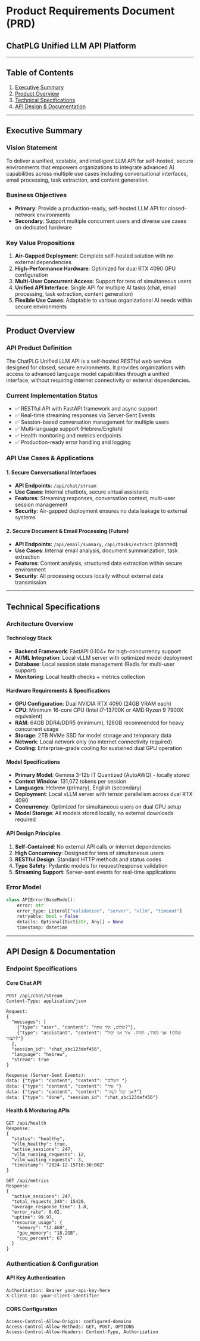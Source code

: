 # Product Requirements Document (PRD)
## ChatPLG Unified LLM API Platform

---

## Table of Contents

1. [Executive Summary](#executive-summary)
2. [Product Overview](#product-overview)
3. [Technical Specifications](#technical-specifications)
4. [API Design & Documentation](#api-design--documentation)


---

## Executive Summary

### Vision Statement
To deliver a unified, scalable, and intelligent LLM API for self-hosted, secure environments that empowers organizations to integrate advanced AI capabilities across multiple use cases including conversational interfaces, email processing, task extraction, and content generation.

### Business Objectives
- **Primary**: Provide a production-ready, self-hosted LLM API for closed-network environments
- **Secondary**: Support multiple concurrent users and diverse use cases on dedicated hardware

### Key Value Propositions
1. **Air-Gapped Deployment**: Complete self-hosted solution with no external dependencies
2. **High-Performance Hardware**: Optimized for dual RTX 4090 GPU configuration
3. **Multi-User Concurrent Access**: Support for tens of simultaneous users
4. **Unified API Interface**: Single API for multiple AI tasks (chat, email processing, task extraction, content generation)
5. **Flexible Use Cases**: Adaptable to various organizational AI needs within secure environments


---

## Product Overview

### API Product Definition
The ChatPLG Unified LLM API is a self-hosted RESTful web service designed for closed, secure environments. It provides organizations with access to advanced language model capabilities through a unified interface, without requiring internet connectivity or external dependencies.

### Current Implementation Status
- ✅ RESTful API with FastAPI framework and async support
- ✅ Real-time streaming responses via Server-Sent Events  
- ✅ Session-based conversation management for multiple users
- ✅ Multi-language support (Hebrew/English)
- ✅ Health monitoring and metrics endpoints
- ✅ Production-ready error handling and logging

### API Use Cases & Applications

#### 1. Secure Conversational Interfaces
- **API Endpoints**: `/api/chat/stream`
- **Use Cases**: Internal chatbots, secure virtual assistants
- **Features**: Streaming responses, conversation context, multi-user session management
- **Security**: Air-gapped deployment ensures no data leakage to external systems

#### 2. Secure Document & Email Processing (Future)
- **API Endpoints**: `/api/email/summary`, `/api/tasks/extract` (planned)
- **Use Cases**: Internal email analysis, document summarization, task extraction
- **Features**: Content analysis, structured data extraction within secure environment
- **Security**: All processing occurs locally without external data transmission

---

## Technical Specifications

### Architecture Overview

#### Technology Stack
- **Backend Framework**: FastAPI 0.104+ for high-concurrency support
- **AI/ML Integration**: Local vLLM server with optimized model deployment  
- **Database**: Local session state management (Redis for multi-user support)
- **Monitoring**: Local health checks + metrics collection

#### Hardware Requirements & Specifications
- **GPU Configuration**: Dual NVIDIA RTX 4090 (24GB VRAM each)
- **CPU**: Minimum 16-core CPU (Intel i7-13700K or AMD Ryzen 9 7900X equivalent)
- **RAM**: 64GB DDR4/DDR5 (minimum), 128GB recommended for heavy concurrent usage
- **Storage**: 2TB NVMe SSD for model storage and temporary data
- **Network**: Local network only (no internet connectivity required)
- **Cooling**: Enterprise-grade cooling for sustained dual GPU operation

#### Model Specifications
- **Primary Model**: Gemma 3-12b IT Quantized (AutoAWQ) - locally stored
- **Context Window**: 131,072 tokens per session
- **Languages**: Hebrew (primary), English (secondary)
- **Deployment**: Local vLLM server with tensor parallelism across dual RTX 4090
- **Concurrency**: Optimized for simultaneous users on dual GPU setup
- **Model Storage**: All models stored locally, no external downloads required

#### API Design Principles
1. **Self-Contained**: No external API calls or internet dependencies
2. **High Concurrency**: Designed for tens of simultaneous users
3. **RESTful Design**: Standard HTTP methods and status codes
4. **Type Safety**: Pydantic models for request/response validation
5. **Streaming Support**: Server-sent events for real-time applications

### Error Model

```python
class APIError(BaseModel):
    error: str
    error_type: Literal["validation", "server", "vllm", "timeout"]
    retryable: bool = False
    details: Optional[Dict[str, Any]] = None
    timestamp: datetime
```


---

## API Design & Documentation

### Endpoint Specifications

#### Core Chat API

```
POST /api/chat/stream
Content-Type: application/json

Request:
{
  "messages": [
    {"type": "user", "content": "שלום, איך אתה?"},
    {"type": "assistant", "content": "שלום! אני בסדר, תודה. איך אני יכול לעזור?"}
  ],
  "session_id": "chat_abc123def456",
  "language": "hebrew",
  "stream": true
}

Response (Server-Sent Events):
data: {"type": "content", "content": "שלום! "}
data: {"type": "content", "content": "איך "}
data: {"type": "content", "content": "אני יכול לעזור?"}
data: {"type": "done", "session_id": "chat_abc123def456"}
```


#### Health & Monitoring APIs

```
GET /api/health
Response:
{
  "status": "healthy",
  "vllm_healthy": true,
  "active_sessions": 247,
  "vllm_running_requests": 12,
  "vllm_waiting_requests": 3,
  "timestamp": "2024-12-15T10:30:00Z"
}

GET /api/metrics
Response:
{
  "active_sessions": 247,
  "total_requests_24h": 15420,
  "average_response_time": 1.8,
  "error_rate": 0.02,
  "uptime": 99.97,
  "resource_usage": {
    "memory": "12.4GB",
    "gpu_memory": "18.2GB",
    "cpu_percent": 67
  }
}
```

### Authentication & Configuration

#### API Key Authentication
```
Authorization: Bearer your-api-key-here
X-Client-ID: your-client-identifier
```

#### CORS Configuration
```
Access-Control-Allow-Origin: configured-domains
Access-Control-Allow-Methods: GET, POST, OPTIONS
Access-Control-Allow-Headers: Content-Type, Authorization
```

